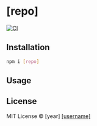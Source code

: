 # [repo]

[![CI](https://github.com/[actor]/[repo]/actions/workflows/ci.yml/badge.svg)](https://github.com/[actor]/[repo]/actions/workflows/ci.yml)

## Installation

```bash
npm i [repo]
```

## Usage

## License

MIT License © [year] [[username]](https://github.com/[actor])